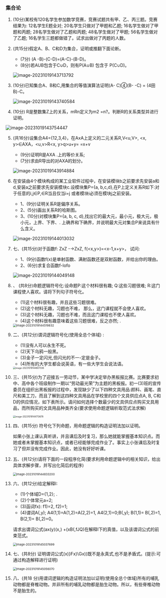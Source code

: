 ### 集合论

1. (10分)某校有120名学生参加数学竞赛，竞赛试题共有甲、乙、丙三题。竞赛结果为: 12名学生E题全对; 20名学生只做对了甲题和乙题; 16名学生做对了甲题和丙题; 28名学生做对了乙题和丙题; 48名学生做对了甲题; 56名学生做对了乙题; 16名学生三题都做错了。试求出做对了丙题的人数。

2. (共15分)假定A、B、C和D为集合，证明或推翻下面论断。
   + (7分) (A -B)-(C-D)=(A-C)-(B-D)。
   + (8分)若AUB包含于C∪D，则有P(A∪B) 包含于 P(C∪D)。
   
   ![image-20231019143713792](https://daimaxiaofeiwu.oss-cn-guangzhou.aliyuncs.com/img/202310191437908.png)
   
3. (10分)已知集合A、B和C,用集合的等值演算法证明(A- C)④(B- -C) = (4田B)-C。

   ![image-20231019143740584](https://daimaxiaofeiwu.oss-cn-guangzhou.aliyuncs.com/img/202310191437618.png)

3. (10分) R是整数集Z上的关系，mRn定义为m2 =n?。判断R的关系类型并进行证明。

![image-20231019143754447](https://daimaxiaofeiwu.oss-cn-guangzhou.aliyuncs.com/img/202310191437488.png)

5. (共16分)设集合A4={12,3,4}，在AxA上定义的二元关系R,V<u,V>, <x, y>∈AXA，<u,v>R<x, y>q>u+y= =x+v

   + (9分)证明R是AXA .上的等价关系;
   + (7分)求由R导出的对AXA的划分。

   ![image-20231019143914884](https://daimaxiaofeiwu.oss-cn-guangzhou.aliyuncs.com/img/202310191439928.png)

6. 在安装由4个模块构成的某工业软件过程中，在安装模块b之前要求先安装a和d,安装a之前要求先安装模块c.设模块集P={a, b,c,d},在P上定义关系R如下:对于任意的i,j∈P,<ij>∈R当且仅当i=j 或者模块i必须在模块j之前安装。

   + 1、(9分)证明关系R是偏序关系。
   + 2、(5分)画出关系R的哈斯图。
   + 3、(10分)对模块集P={a, b, c, d},找出它的最大元，最小元，极大元，极小元，上界、下界、. 上确界和下确界，并说明最大元对集合P来说具有什么含义。

   ![image-20231019144013032](https://daimaxiaofeiwu.oss-cn-guangzhou.aliyuncs.com/img/202310191440112.png)

7. 七、(共15分)对于函数f: ZxZ -→ZxZ, f(<x,y>)=<x-1,x+y>， 试问: 

   + 1、(9分)函数f(x)是单射函数、满射函数还是双射函数，并给出你的理由。
   + 2、(6分)求复合函数f-lofo

   ![image-20231019144049148](https://daimaxiaofeiwu.oss-cn-guangzhou.aliyuncs.com/img/202310191440198.png)

8. 、 (共8分)命题逻辑符号化:设命题P:这个材料很有趣; Q:这些习题很难; R:这门课程使人喜欢。请将下列句子符号化。

   + (1)这个材料很有趣，并且这些习题很难。
   + (2)这个材料无趣，习题也不难， 那么，这门课程就不会使人喜欢。
   + (3)这个材料无趣，习题也不难，而且这门课程也不使人喜欢。
   + (4)这个材料很有趣意味着这些习题很难，反之亦然; .

   <img src="https://daimaxiaofeiwu.oss-cn-guangzhou.aliyuncs.com/img/202310191445865.png" alt="image-20231019144519832" style="zoom:67%;" />

9. 二、(共12分)谓词逻辑符号化(使用全总个体域) :

   + (1)没有人可以永生不死。
   + (2)天下乌鸦一般黑。
   + (3)金子一定闪光,但闪光的不一-定是金子。
   + (4)所有的大学生都会说英语，有一些大学生会说法语。

   <img src="https://daimaxiaofeiwu.oss-cn-guangzhou.aliyuncs.com/img/202310191446379.png" alt="image-20231019144607336" style="zoom:50%;" />

10. 三、(共15分)为了迎接五一劳动节，某中学决定举办黑板报比赛。比赛要求初中、高中各个班级制作一期以“劳动最光荣”为主题的黑板报。初一(3)班的宣传委员在组织出黑板报的过程中，发现缺少了以下四种文具用品:颜料、画笔、直尺和美工刀，而且了解到这四种文具用品在学校里的四个文具供应点A, B, C和D的供应情况，如下表所示。请问如何选择个数最少的文具供应点购买文具用品，而所购买的文具用品种类齐全(要求使用命题逻辑析取范式法求解)

    <img src="https://daimaxiaofeiwu.oss-cn-guangzhou.aliyuncs.com/img/202310191447706.png" alt="image-20231019144713678" style="zoom:50%;" />

11. 四、(共15分) 符号化下列命题，用命题逻辑的构造证明法加以证明。

    如果小张上课认真听讲，并且课后及时复习，那么她就能掌握基本知识点。而她或者未掌握基本知识点，或者已经能够完成作业了。事实上小张课后及时复习了但并没有完成作业。因此，她没有好好听课。

12. 五、(共12分)请将下面的一段程序化简(要求利用命题逻辑中的相关知识，给出具体求解步骤，并写出化简后的程序) 

    <img src="https://daimaxiaofeiwu.oss-cn-guangzhou.aliyuncs.com/img/202310191448225.png" alt="image-20231019144833200" style="zoom:67%;" />

13. 六、(共12分)给定解释I:

    + (1)个体域D={1,2}; .
    + (2)个体常元a=2;
    + (3)函词fx): f1)=2, f2)=1;
    + (4)谓词A(,y); A4(1,1)=A(1,2)=A(2,2)=1, A4(2,1)=0;B(,y); B(1,1)= B(,2)=1, B(2,1)= B(,2)=0。

    请求出谓词公式(ax(y)(x,) +(xB(,fJQ)在解释I下的真值，以及该谓词公式的前束范式。

    <img src="https://daimaxiaofeiwu.oss-cn-guangzhou.aliyuncs.com/img/202310191450733.png" alt="image-20231019145037699" style="zoom:67%;" />

14. 七、(共8分) 证明谓词公式(x)}Fx)\Gx))既不是永真式,也不是矛盾式。(提示:可通过构造解释进行证明)

    <img src="https://daimaxiaofeiwu.oss-cn-guangzhou.aliyuncs.com/img/202310191450092.png" alt="image-20231019145056070" style="zoom:67%;" />

15. 八、(共18 分)用谓词逻辑的构造证明法加以证明(使用全总个体域)所有的哺乳动物都是脊椎动物。并非所有的哺乳动物都是胎生动物。所以，有些脊椎动物不是胎生的。

